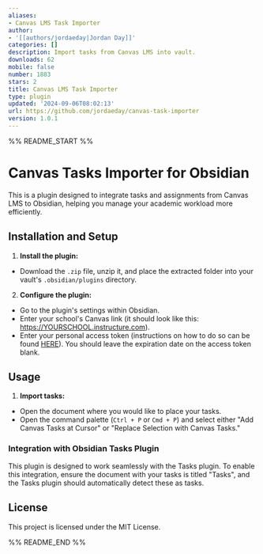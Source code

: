 ```yaml
---
aliases:
- Canvas LMS Task Importer
author:
- '[[authors/jordaeday|Jordan Day]]'
categories: []
description: Import tasks from Canvas LMS into vault.
downloads: 62
mobile: false
number: 1883
stars: 2
title: Canvas LMS Task Importer
type: plugin
updated: '2024-09-06T08:02:13'
url: https://github.com/jordaeday/canvas-task-importer
version: 1.0.1
---
```


%% README_START %%

# Canvas Tasks Importer for Obsidian

This is a plugin designed to integrate tasks and assignments from Canvas LMS to Obsidian, helping you manage your academic workload more efficiently.

## Installation and Setup

1. **Install the plugin:**
  - Download the `.zip` file, unzip it, and place the extracted folder into your vault's `.obsidian/plugins` directory.
2. **Configure the plugin:**
  - Go to the plugin's settings within Obsidian.
  - Enter your school's Canvas link (it should look like this: https://YOURSCHOOL.instructure.com).
  - Enter your personal access token (instructions on how to do so can be found [HERE](https://community.canvaslms.com/t5/Student-Guide/How-do-I-manage-API-access-tokens-as-a-student/ta-p/273)). You should leave the expiration date on the access token blank.


## Usage

1. **Import tasks:**
  - Open the document where you would like to place your tasks.
  - Open the command palette (`Ctrl + P` or `Cmd + P`) and select either "Add Canvas Tasks at Cursor" or "Replace Selection with Canvas Tasks."

### Integration with Obsidian Tasks Plugin

 This plugin is designed to work seamlessly with the Tasks plugin. To enable this integration, ensure the document with your tasks is titled "Tasks", and the Tasks plugin should automatically detect these as tasks.

## License

This project is licensed under the MIT License.

%% README_END %%